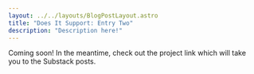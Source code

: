 ```yaml
---
layout: ../../layouts/BlogPostLayout.astro
title: "Does It Support: Entry Two"
description: "Description here!"
---
```


Coming soon! In the meantime, check out the project link which will take you to the Substack posts.
